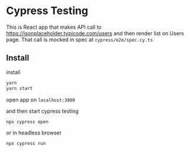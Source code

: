 # Cypress Testing

This is React app that makes API call to https://jsonplaceholder.typicode.com/users and then render list on Users page.
That call is mocked in spec at `cypress/e2e/spec.cy.ts`

## Install

install

```sh
yarn
yarn start
```
open app on `localhost:3000`

and then start cypress testing

```sh
npx cypress open
```

or in headless browser
```sh
npx cypress run
```
